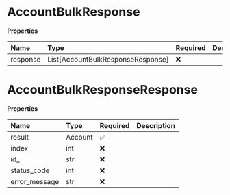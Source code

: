 # AccountBulkResponse

**Properties**

| Name     | Type                              | Required | Description |
| :------- | :-------------------------------- | :------- | :---------- |
| response | List[AccountBulkResponseResponse] | ❌       |             |

# AccountBulkResponseResponse

**Properties**

| Name          | Type    | Required | Description |
| :------------ | :------ | :------- | :---------- |
| result        | Account | ✅       |             |
| index         | int     | ❌       |             |
| id\_          | str     | ❌       |             |
| status_code   | int     | ❌       |             |
| error_message | str     | ❌       |             |

